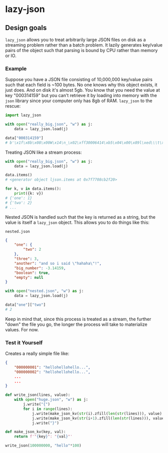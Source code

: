 # lazy-json

## Design goals
`lazy_json` allows you to treat arbitrarily large JSON files on disk as a streaming problem rather than a batch problem.
It lazily generates key/value pairs of the object such that parsing is bound by CPU rather than memory or IO.

### Example
Suppose you have a JSON file consisting of 10,000,000 key/value pairs such that each field is ~100 bytes. 
No one knows why this object exists, it just does. And on disk it's almost 5gb. You know that you need 
the value at key "000314159" but you can't retrieve it by loading into memory with the `json` library
since your computer only has 8gb of RAM. `lazy_json` to the rescue:

```python
import lazy_json

with open("really_big.json", "w") as j:
    data = lazy_json.load(j)

data["000314159"]
# b'\x1f\x8b\x08\x00W\x14\n_\x02\xff30006414\xb5\x04\x00\x89l\xed\\\t\x00\x00\x00...'
```

Treating JSON like a stream process:
```python
with open("really_big.json", "w") as j:
    data = lazy_json.load(j)

data.items()
# <generator object ljson.items at 0x7f7708cb2f20>

for k, v in data.items():
    print({k: v})
# {'one': 1}
# {'two': 2}
# ...
```

Nested JSON is handled such that the key is returned as a string, but the value is itself a `lazy_json` object.
This allows you to do things like this:

`nested.json`
```json
{
    "one": {
        "two": 2
    },
    "three": 3,
    "another": "and so i said \"hahaha\"!",
    "big_number": -3.14159,
    "boolean": true,
    "empty": null
}
```

```python
with open("nested.json", "w") as j:
    data = lazy_json.load(j)

data["one"]["two"]
# 2
```

Keep in mind that, since this process is treated as a stream, the further "down" the file you go, the longer the
process will take to materialize values. For now.

### Test it Yourself
Creates a really simple file like:
```json
{
    "000000001": "hellohellohello...",
    "000000002": "hellohellohello...",
    ...
    ...
}
```

```python
def write_json(lines, value): 
    with open("huge.json", "w") as j: 
        j.write("{") 
        for i in range(lines): 
            j.write(make_json_kv(str(i).zfill(len(str(lines))), value) + ",") 
            j.write(make_json_kv(str(i+1).zfill(len(str(lines))), value)) 
            j.write("}") 

def make_json_kv(key, val): 
    return f'"{key}": "{val}"'

write_json(100000000, "hello"*100)
```
